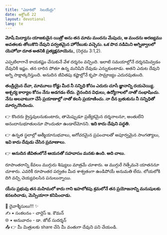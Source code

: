 ```yaml
---
title: "ఎడారిలో  సెలయేర్లు"
date: అక్టోబర్ 22
layout: devotional
lang: te
---
```


**మోషే మిద్యాను యాజకుడైన యిత్రో అను తన మామ మందను మేపుచు, ఆ మందను అరణ్యము అవతలకు తోలుకొని దేవుని పర్వతమైన హోరేబుకు వచ్చెను. ఒక పొద నడిమిని అగ్నిజ్వాలలో యెహోవా దూత అతనికి ప్రత్యక్షమాయెను**_ (నిర్గమ 3:1,2).

ఎప్పటిలాగానే కాయకష్టం చేసుకునే వేళ దర్శనం వచ్చింది. ఇలాటి సమయాల్లోనే దర్శనమివ్వడం దేవునికి ఇష్టం. తన దారిన పోతూ ఉన్న మనిషిని దేవుడు ఎన్నుకుంటాడు. అతని ఎదుట దేవుని అగ్ని సాక్షాత్కరిస్తుంది. అనుదిన జీవితపు కష్టాల్లోనే కృపా సామ్రాజ్యం ఎదురవుతుంది.

**తండ్రియైన దేవా, మామూలు రోడ్డు మీద నీ సన్నిధి కోసం ఎదురు చూసే జ్ఞానాన్ని దయచెయ్యి. ఆశ్చర్య కార్యాల కోసం నేను అడగడం లేదు. దైనందిన విధులు, ఉద్యోగాలలో నాతో సంభాషించు. నేను అలవాటుగా చేసే ప్రయాణాల్లో నాతో కలసి ప్రయాణించు. నా దీన బ్రతుకును నీ సన్నిధితో మార్పునొందించు.** 

👉 కొందరు క్రైస్తవులనుకుంటారు, తామెప్పుడూ ప్రత్యేకమైన దర్శనాలనూ, అంతులేని ఆనందానుభూతులనూ పొందుతూ ఉండాలేమోనని. 
**ఇది కాదు దేవుని పద్ధతి.**

👉 ఉన్నత స్థలాల్లో ఆత్మీయానుభవాలు, అగోచరమైన ప్రపంచాలతో అపూర్వమైన సాంగత్యాలు, 
**ఇవి కాదు దేవుడు చేసిన ప్రమాణాలు.**

👉 **అనుదిన జీవితంలోనే ఆయనతో సహవాసం మనకు ఉంది. అది చాలు.** 

రూపాంతరాన్ని కేవలం ముగ్గురు శిష్యులు మాత్రమే చూశారు. ఆ ముగ్గురే గెత్సేమనె యాతననూ చూశారు. ఎవరికీ రూపాంతర పర్వతం మీద శాశ్వతంగా ఉండిపోయే అనుమతి లేదు. లోయలోకి దిగి వచ్చి చెయ్యవలసిన పనులున్నాయి. 

**యేసు ప్రభువు తన మహిమలో కాదు గాని ఇహలోకపు శ్రమలోనే తన ప్రయోజనాన్ని మనుషులకు కనబరిచాడు, మెస్సియాగా కనిపించాడు.**

<div class="blessing">🙏 <span class="bless-text">దైవాశ్శీసులు!!!</span> ✨</div>

<div class="credit">✍️ <span class="credit-text">▪ సంకలనం - చార్లెస్ ఇ. కౌమన్</span></div>
<div class="credit">🌐 <span class="credit-text">▪ అనువాదం - డా. జోబ్ సుదర్శన్</span></div>


<div class="share">📤 👉 <span class="share-text">మీ మిత్రులకు share చేసి మీ వంతుగా దేవుని పని చేయండి.</span></div>
